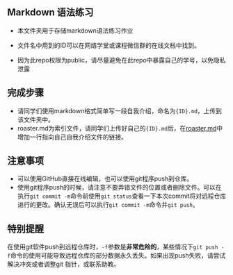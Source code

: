 ## Markdown 语法练习
* 本文件夹用于存储markdown语法练习作业

* 文件名中用到的ID可以在网络学堂或课程微信群的在线文档中找到。
* 因为此repo权限为public，请尽量避免在此repo中暴露自己的学号，以免隐私泄露

## 完成步骤
* 请同学们使用markdown格式简单写一段自我介绍，命名为`{ID}.md`，上传到该文件夹中。
* roaster.md为索引文件，请同学们上传好自己的`{ID}.md`后，在[roaster.md](roaster.md "点击打开该文件")中增加一行指向自己自我介绍文件的链接。
## 注意事项
* 可以使用GitHub直接在线编辑，也可以使用git程序push到仓库。
* 使用git程序push的时候，请注意不要弄错文件的位置或者删除文件。可以在执行`git commit -m`命令前使用`git status`查看一下本次commit将对远程仓库进行的更改。确认无误后可以执行`git commit -m`命令并`git push`。
## 特别提醒
在使用git软件push到远程仓库时，`-f`参数是**非常危险的**，某些情况下`git push -f`命令的使用可能导致远程仓库的部分数据永久丢失。如果出现push失败，请尝试解决冲突或者调整git 指针，或联系助教。
